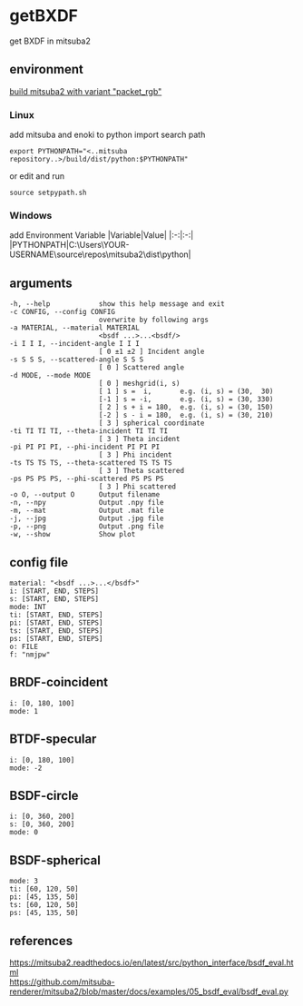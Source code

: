 # getBXDF
get BXDF in mitsuba2

## environment
[build mitsuba2 with variant "packet_rgb"](https://mitsuba2.readthedocs.io/en/latest/)
### Linux
add mitsuba and enoki to python import search path
```
export PYTHONPATH="<..mitsuba repository..>/build/dist/python:$PYTHONPATH"
```
or edit and run
```
source setpypath.sh
```
### Windows
add Environment Variable
|Variable|Value|
|:-:|:-:|
|PYTHONPATH|C:\Users\YOUR-USERNAME\source\repos\mitsuba2\dist\python|

## arguments
```
-h, --help            show this help message and exit
-c CONFIG, --config CONFIG
                      overwrite by following args
-a MATERIAL, --material MATERIAL
                      <bsdf ...>...<bsdf/>
-i I I I, --incident-angle I I I
                      [ 0 ±1 ±2 ] Incident angle
-s S S S, --scattered-angle S S S
                      [ 0 ] Scattered angle
-d MODE, --mode MODE
                      [ 0 ] meshgrid(i, s)
                      [ 1 ] s =  i,       e.g. (i, s) = (30,  30)
                      [-1 ] s = -i,       e.g. (i, s) = (30, 330)
                      [ 2 ] s + i = 180,  e.g. (i, s) = (30, 150)
                      [-2 ] s - i = 180,  e.g. (i, s) = (30, 210)
                      [ 3 ] spherical coordinate
-ti TI TI TI, --theta-incident TI TI TI
                      [ 3 ] Theta incident
-pi PI PI PI, --phi-incident PI PI PI
                      [ 3 ] Phi incident
-ts TS TS TS, --theta-scattered TS TS TS
                      [ 3 ] Theta scattered
-ps PS PS PS, --phi-scattered PS PS PS
                      [ 3 ] Phi scattered
-o O, --output O      Output filename
-n, --npy             Output .npy file
-m, --mat             Output .mat file
-j, --jpg             Output .jpg file
-p, --png             Output .png file
-w, --show            Show plot
```
 
## config file
```
material: "<bsdf ...>...</bsdf>"
i: [START, END, STEPS]
s: [START, END, STEPS]
mode: INT
ti: [START, END, STEPS]
pi: [START, END, STEPS]
ts: [START, END, STEPS]
ps: [START, END, STEPS]
o: FILE
f: "nmjpw"
```

## BRDF-coincident
```
i: [0, 180, 100]
mode: 1
```

## BTDF-specular
```
i: [0, 180, 100]
mode: -2
```

## BSDF-circle
```
i: [0, 360, 200]
s: [0, 360, 200]
mode: 0
```

## BSDF-spherical
```
mode: 3
ti: [60, 120, 50]
pi: [45, 135, 50]
ts: [60, 120, 50]
ps: [45, 135, 50]
```

## references
https://mitsuba2.readthedocs.io/en/latest/src/python_interface/bsdf_eval.html \
https://github.com/mitsuba-renderer/mitsuba2/blob/master/docs/examples/05_bsdf_eval/bsdf_eval.py
